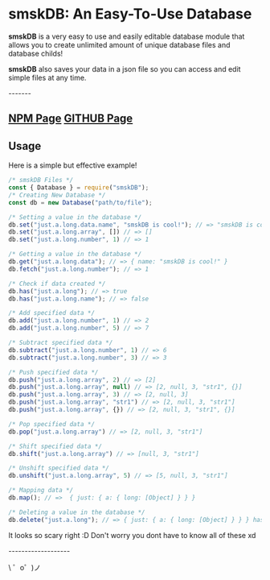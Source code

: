 smskDB: An Easy-To-Use Database 
======

<p><b>smskDB</b> is a very easy to use and easily editable database module that allows you to create unlimited amount of unique database files and database childs!</p>
<p><b>smskDB</b> also saves your data in a json file so you can access and edit simple files at any time.</p>
-------

<b>[NPM Page](https://www.npmjs.com/package/smskdb) [GITHUB Page](https://github.com/metinsimsek61/smskDB)</b>
-------

Usage
------------
<p>Here is a simple but effective example!</p>

```js
/* smskDB Files */
const { Database } = require("smskDB");
/* Creating New Database */
const db = new Database("path/to/file");

/* Setting a value in the database */
db.set("just.a.long.data.name", "smskDB is cool!"); // => "smskDB is cool!"
db.set("just.a.long.array", []) // => []
db.set("just.a.long.number", 1) // => 1

/* Getting a value in the database */
db.get("just.a.long.data"); // => { name: "smskDB is cool!" }
db.fetch("just.a.long.number"); // => 1

/* Check if data created */
db.has("just.a.long"); // => true
db.has("just.a.long.name"); // => false

/* Add specified data */
db.add("just.a.long.number", 1) // => 2
db.add("just.a.long.number", 5) // => 7

/* Subtract specified data */
db.subtract("just.a.long.number", 1) // => 6
db.subtract("just.a.long.number", 3) // => 3

/* Push specified data */
db.push("just.a.long.array", 2) // => [2]
db.push("just.a.long.array", null) // => [2, null, 3, "str1", {}]
db.push("just.a.long.array", 3) // => [2, null, 3]
db.push("just.a.long.array", "str1") // => [2, null, 3, "str1"]
db.push("just.a.long.array", {}) // => [2, null, 3, "str1", {}]

/* Pop specified data */
db.pop("just.a.long.array") // => [2, null, 3, "str1"]

/* Shift specified data */
db.shift("just.a.long.array") // => [null, 3, "str1"]

/* Unshift specified data */
db.unshift("just.a.long.array", 5) // => [5, null, 3, "str1"]

/* Mapping data */
db.map(); // =>  { just: { a: { long: [Object] } } }

/* Deleting a value in the database */
db.delete("just.a.long"); // => { just: { a: { long: [Object] } } } has been deleted
```

<p>It looks so scary right :D Don't worry you dont have to know all of these xd</p>
-------------------

\ ゜o゜)ノ
